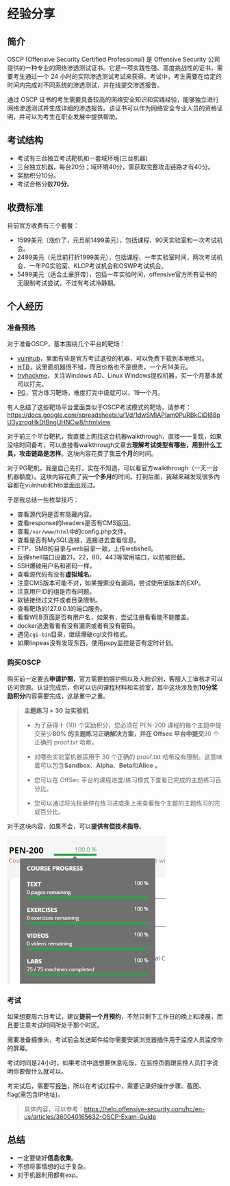 # 经验分享

## 简介

OSCP (Offensive Security Certified Professional) 是 Offensive Security 公司提供的一种专业的网络渗透测试证书。它是一项实践性强、高度挑战性的证书，需要考生通过一个 24 小时的实际渗透测试考试来获得。考试中，考生需要在给定的时间内完成对不同系统的渗透测试，并在线提交渗透报告。

通过 OSCP 证书的考生需要具备较高的网络安全知识和实践经验，能够独立进行网络渗透测试并生成详细的渗透报告。该证书可以作为网络安全专业人员的资格证明，并可以为考生在职业发展中提供帮助。

## 考试结构

- 考试有三台独立考试靶机和一套域环境(三台机器)
- 三台独立机器，每台20分；域环境40分，需获取完整攻击链路才有40分。
- 奖励积分10分。
- 考试合格分数**70分**。

## 收费标准

目前官方收费有三个套餐：

- 1599美元（涨价了，元旦前1499美元），包括课程、90天实验室和一次考试机会。
- 2499美元（元旦前打折1999美元），包括课程、一年实验室时间，两次考试机会、一年PG实验室、KLCP考试机会和OSWP考试机会。
- 5499美元（适合土豪肝帝），包括一年实验时间，offensive官方所有证书的无限制考试尝试，不过有考试冷静期。



## 个人经历

### 准备预热

对于准备OSCP，基本围绕几个平台的靶场：

- [vulnhub](https://www.vulnhub.com/)，里面有些是官方考试退役的机器，可以免费下载到本地练习。
- [HTB](https://www.hackthebox.com/)，这里面机器很不错，而且价格也不是很贵，一个月14美元。
- [tryhackme](https://tryhackme.com/)，关注Windows AD、Linux Windows提权机器，买一个月基本就可以打完。
- [PG](https://portal.offensive-security.com/labs/practice)，官方练习靶场，难度打完中级就可以，19一个月。

有人总结了这些靶场平台里面类似于OSCP考试模式的靶场，请参考：https://docs.google.com/spreadsheets/u/1/d/1dwSMIAPIam0PuRBkCiDI88pU3yzrqqHkDtBngUHNCw8/htmlview

对于前三个平台靶机，我直接上网找这台机器walkthrough，直接一一复现，如果没啥时间备考，可以直接看walkthrough文章去**理解考试类型有哪些，用到什么工具，攻击链路是怎样**。这块内容花费了我**三个月**的时间。

对于PG靶机，我是自己先打，实在不知道，可以看官方walkthrough（一天一台机器额度）。这块内容花费了我**一个多月**的时间。打到后面，我越来越发现很多内容都在vulnhub和htb里面出现过。

于是我总结一些枚举技巧：

- 查看源代码是否有隐藏内容。
- 查看response的headers是否有CMS返回。
- 查看`/var/www/html`中的config.php文件。
- 查看是否有MySQL连接，连接进去查看信息。
- FTP、SMB的目录与web目录一致，上传webshell。
- 反弹shell端口设置21，22，80，443等常用端口，以防被拦截。
- SSH爆破用户名和密码一样。
- 查看源代码有没有**虚拟域名**。
- 注意CMS版本可能不对，如果搜索没有漏洞，尝试使用低版本的EXP。
- 注意用户ID的组是否有问题。
- 软链接绕过文件或者目录限制。
- 查看靶场的127.0.0.1的端口服务。
- 看看WEB页面是否有用户名，如果有，尝试注册看看能不能覆盖。
- docker逃逸看看有没有漏洞或者有没有密码。
- 遇见`cgi-bin`目录，继续爆破cgi文件格式。
- 如果linpeas没有发现东西，使用pspy监控是否有定时计划。



### 购买OSCP

购买前一定要去**申请护照**，官方需要拍摄护照以及人脸识别，客服人工审核才可以访问资源。认证完成后，你可以访问课程材料和实验室，其中这块涉及到**10分奖励积分**内容需要完成，这是重中之重。

> **主题练习 + 30 台实验机**
>
> - 为了获得十 (10) 个奖励积分，您必须在 PEN-200 课程的每个主题中提交至少**80% 的主题练习正确解决方案，并在 Offsec 平台中提交**30 个正确的 proof.txt 哈希。
> - 对哪些实验室机器适用于 30 个正确的 proof.txt 哈希没有限制。这意味着可以包含**Sandbox**、**Alpha**、**Beta**和**Alice 。**
> - 您可以在 OffSec 平台的课程进度/练习模式下查看已完成的主题练习百分比。
>
> - 您可以通过将光标悬停在练习进度条上来查看每个主题的主题练习的完成百分比。

对于这块内容，如果不会，可以**提供有偿技术指导**。

![image-20230125205826115](../../.gitbook/assets/image-20230125205826115.png)

### 考试

如果想要周六日考试，建议**提前一个月预约**，不然只剩下工作日的晚上和凌晨，而且要注意考试时间所处于那个时区。

需要准备摄像头，考试前会发送邮件给你需要安装浏览器插件用于监控人员监控你的屏幕。

考试时间是24小时，如果考试中途想要休息吃饭，在监控页面跟监控人员打字说明你要做什么就可以。

考完试后，需要写[报告](https://help.offensive-security.com/hc/en-us/articles/360046787731-PEN-200-Reporting-Requirements)，所以在考试过程中，需要记录好操作步骤、截图、flag(需包含IP地址)。

> 具体内容，可以参考：https://help.offensive-security.com/hc/en-us/articles/360040165632-OSCP-Exam-Guide

## 总结

- 一定要做好**信息收集**。
- 不想将事情想的过于复杂。
- 对于机器利用都有exp。
